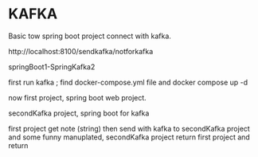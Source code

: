 # KAFKA
Basic tow spring boot project connect with kafka.

http://localhost:8100/sendkafka/notforkafka


springBoot1-SpringKafka2

first 
run kafka ;
find docker-compose.yml file and
docker compose up -d

now first project, spring boot web project.

secondKafka project, spring boot for kafka

first project get note (string) then send with kafka to secondKafka project and some funny manuplated, secondKafka project return first project and return
